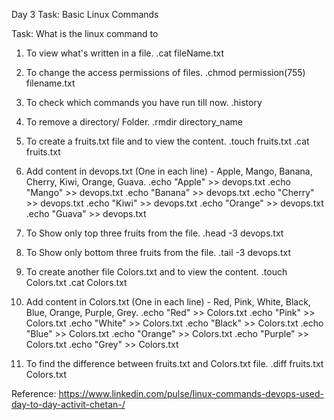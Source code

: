 Day 3 Task: Basic Linux Commands

Task: What is the linux command to

1. To view what's written in a file.
   .cat fileName.txt

2. To change the access permissions of files.
   .chmod permission(755) filename.txt

3. To check which commands you have run till now.
   .history

4. To remove a directory/ Folder.
   .rmdir directory_name

5. To create a fruits.txt file and to view the content.
   .touch fruits.txt
   .cat fruits.txt

6. Add content in devops.txt (One in each line) - Apple, Mango, Banana, Cherry, Kiwi, Orange, Guava.
   .echo "Apple" >> devops.txt
   .echo "Mango" >> devops.txt
   .echo "Banana" >> devops.txt
   .echo "Cherry" >> devops.txt
   .echo "Kiwi" >> devops.txt
   .echo "Orange" >> devops.txt
   .echo "Guava" >> devops.txt

7. To Show only top three fruits from the file.
   .head -3 devops.txt

8. To Show only bottom three fruits from the file.
  .tail -3 devops.txt

9. To create another file Colors.txt and to view the content.
 .touch Colors.txt
 .cat Colors.txt

10. Add content in Colors.txt (One in each line) - Red, Pink, White, Black, Blue, Orange, Purple, Grey.
 .echo "Red" >> Colors.txt
 .echo "Pink" >> Colors.txt
 .echo "White" >> Colors.txt
 .echo "Black" >> Colors.txt
 .echo "Blue" >> Colors.txt
 .echo "Orange" >> Colors.txt
 .echo "Purple" >> Colors.txt
 .echo "Grey" >> Colors.txt

11. To find the difference between fruits.txt and Colors.txt file.
  .diff fruits.txt Colors.txt

Reference: https://www.linkedin.com/pulse/linux-commands-devops-used-day-to-day-activit-chetan-/

